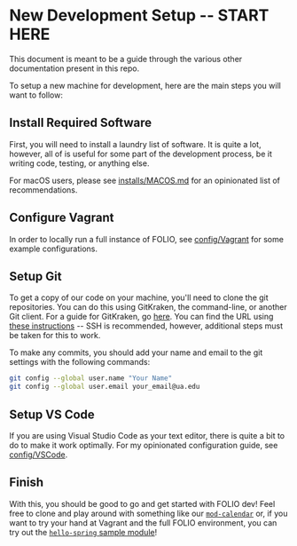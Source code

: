 # New Development Setup -- START HERE

This document is meant to be a guide through the various other documentation present in this repo.

To setup a new machine for development, here are the main steps you will want to follow:

## Install Required Software

First, you will need to install a laundry list of software. It is quite a lot, however, all of is
useful for some part of the development process, be it writing code, testing, or anything else.

For macOS users, please see [installs/MACOS.md](installs/MACOS.md) for an opinionated list of
recommendations.

<!-- TODO: Write Windows and/or more generic instructions -->

## Configure Vagrant

In order to locally run a full instance of FOLIO, see [config/Vagrant](../../config/Vagrant) for
some example configurations.

## Setup Git

To get a copy of our code on your machine, you'll need to clone the git repositories. You can do
this using GitKraken, the command-line, or another Git client. For a guide for GitKraken, go
[here](https://support.gitkraken.com/start-here/guide/). You can find the URL using
[these instructions](https://docs.github.com/en/repositories/creating-and-managing-repositories/cloning-a-repository)
-- SSH is recommended, however, additional steps must be taken for this to work.

To make any commits, you should add your name and email to the git settings with the following
commands:

```sh
git config --global user.name "Your Name"
git config --global user.email your_email@ua.edu
```

## Setup VS Code

If you are using Visual Studio Code as your text editor, there is quite a bit to do to make it work
optimally. For my opinionated configuration guide, see [config/VSCode](../../config/VSCode).

## Finish

With this, you should be good to go and get started with FOLIO dev! Feel free to clone and play
around with something like our [`mod-calendar`](https://github.com/folio-org/mod-calendar) or, if
you want to try your hand at Vagrant and the full FOLIO environment, you can try out the
[`hello-spring` sample module](https://github.com/folio-org/folio-sample-modules/tree/master/hello-spring)!
